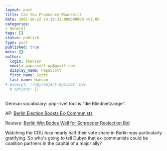 ```yaml
---
layout: post
title: Can You Pronounce Wowereit?
date: 2001-10-22 14:10:33.000000000 +02:00
categories:
- General
tags: []
status: publish
type: post
published: true
meta: {}
author:
  login: shanson
  email: papascott-wp@gmail.com
  display_name: PapaScott
  first_name: Scott
  last_name: Hanson
# excerpt: !ruby/object:Hpricot::Doc
  # options: {}
---
```

<p>German vocabulary: pop-rivet tool is "die Blindnietzange".</p>
<p>AP: <a href="http://dailynews.yahoo.com/h/ap/20011022/wl/berlin_election_5.html">Berlin Election Boosts Ex-Communists</a></p>
<p>Reuters: <a href="http://dailynews.yahoo.com/h/nm/20011021/wl/germany_election_berlin_dc_2.html">Berlin Win Bodes Well for Schroeder Reelection Bid</a></p>
<p>Watching the CDU lose nearly half their vote share in Berlin was particularly gratifying. So who's going to tell Dubya that ex-communists could be coalition partners in the capital of a major ally?</p>
